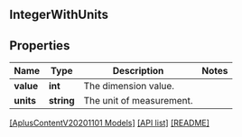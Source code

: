 ## IntegerWithUnits

## Properties

Name | Type | Description | Notes
------------ | ------------- | ------------- | -------------
**value** | **int** | The dimension value. |
**units** | **string** | The unit of measurement. |

[[AplusContentV20201101 Models]](../) [[API list]](../../Api) [[README]](../../../README.md)
